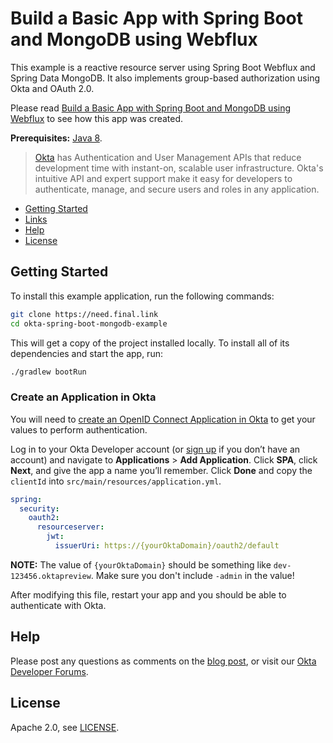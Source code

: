 # Build a Basic App with Spring Boot and MongoDB using Webflux

This example is a reactive resource server using Spring Boot Webflux and Spring Data MongoDB. It also implements group-based authorization using Okta and OAuth 2.0.

Please read [Build a Basic App with Spring Boot and MongoDB using Webflux](https://developer.okta.com/blog/2019/01/14/build-a-basic-app-with-spring-boot-and-mongodb/) to see how this app was created.

**Prerequisites:** [Java 8](http://www.oracle.com/technetwork/java/javase/downloads/jdk8-downloads-2133151.html).

> [Okta](https://developer.okta.com/) has Authentication and User Management APIs that reduce development time with instant-on, scalable user infrastructure. Okta's intuitive API and expert support make it easy for developers to authenticate, manage, and secure users and roles in any application.

* [Getting Started](#getting-started)
* [Links](#links)
* [Help](#help)
* [License](#license)

## Getting Started

To install this example application, run the following commands:

```bash
git clone https://need.final.link
cd okta-spring-boot-mongodb-example
```

This will get a copy of the project installed locally. To install all of its dependencies and start the app, run:
 
```bash
./gradlew bootRun
```

### Create an Application in Okta

You will need to [create an OpenID Connect Application in Okta](https://developer.okta.com/blog/2018/09/26/build-a-spring-boot-webapp#set-up-okta-for-oauth-20-single-sign-on) to get your values to perform authentication. 

Log in to your Okta Developer account (or [sign up](https://developer.okta.com/signup/) if you don’t have an account) and navigate to **Applications** > **Add Application**. Click **SPA**, click **Next**, and give the app a name you’ll remember. Click **Done** and copy the `clientId` into `src/main/resources/application.yml`. 

```yaml                            
spring:
  security:
    oauth2:
      resourceserver:
        jwt:
          issuerUri: https://{yourOktaDomain}/oauth2/default
```

**NOTE:** The value of `{yourOktaDomain}` should be something like `dev-123456.oktapreview`. Make sure you don't include `-admin` in the value!

After modifying this file, restart your app and you should be able to authenticate with Okta.

## Help

Please post any questions as comments on the [blog post](https://developer.okta.com/blog/2018/12/13/build-basic-app-spring-boot-jpa), or visit our [Okta Developer Forums](https://devforum.okta.com/).

## License

Apache 2.0, see [LICENSE](LICENSE).
